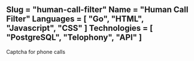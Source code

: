 Slug = "human-call-filter"
Name = "Human Call Filter"
Languages = [ "Go", "HTML", "Javascript", "CSS" ]
Technologies = [ "PostgreSQL", "Telophony", "API" ]
---
Captcha for phone calls
